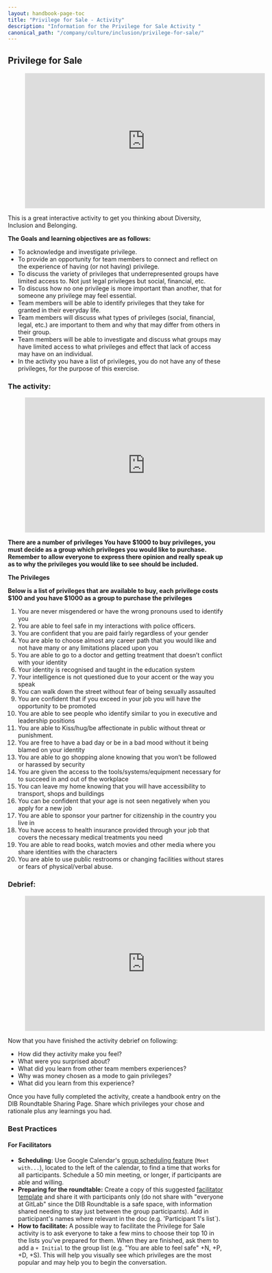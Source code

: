 ```yaml
---
layout: handbook-page-toc
title: "Privilege for Sale - Activity"
description: "Information for the Privilege for Sale Activity "
canonical_path: "/company/culture/inclusion/privilege-for-sale/"
---
```


## Privilege for Sale 

<figure class="video_container">
  <iframe width="560" height="315" src="https://www.youtube.com/embed/RDHpmvN3Ivs" title="YouTube video player" frameborder="0" allow="accelerometer; autoplay; clipboard-write; encrypted-media; gyroscope; picture-in-picture" allowfullscreen></iframe>
</figure>

This is a great interactive activity to get you thinking about Diversity, Inclusion and Belonging. 

**The Goals and learning objectives are as follows:**

- To acknowledge and investigate privilege.  
- To provide an opportunity for team members to connect and reflect on the experience of having (or not having) privilege.
- To discuss the variety of privileges that underrepresented groups have limited access to. Not just legal privileges but social, financial, etc.
- To discuss how no one privilege is more important than another, that for someone any privilege may feel essential.
- Team members will be able to identify privileges that they take for granted in their everyday life.
- Team members will discuss what types of privileges (social, financial, legal, etc.) are important to them and why that may differ from others in their group.
- Team members will be able to investigate and discuss what groups may have limited access to what privileges and effect that lack of access may have on an individual.
- In the activity you have a list of privileges, you do not have any of these privileges, for the purpose of this exercise. 

### The activity: 

<figure class="video_container">
  <iframe width="560" height="315" src="https://www.youtube.com/embed/RgkSafpHrr8" title="YouTube video player" frameborder="0" allow="accelerometer; autoplay; clipboard-write; encrypted-media; gyroscope; picture-in-picture" allowfullscreen></iframe>
</figure>

**There are a number of privileges 
You have $1000 to buy privileges, you must decide as a group which privileges you would like to purchase. 
Remember to allow everyone to express there opinion and really speak up as to why the privileges you would like to see should be included.**

**The Privileges** 

**Below is a list of privileges that are available to buy, each privilege costs $100 and you have $1000 as a group to purchase the privileges**

1. You are never misgendered or have the wrong pronouns used to identify you
1. You are able to feel safe in my interactions with police officers.
1. You are confident that you are paid fairly regardless of your gender 
1. You are able to choose almost any career path that you would like and not have many or any limitations placed upon you 
1. You are able to go to a doctor and getting treatment that doesn’t conflict with your identity 
1. Your identity is recognised and taught in the education system 
1. Your intelligence is not questioned due to your accent or the way you speak
1. You can walk down the street without fear of being sexually assaulted 
1. You are confident that if you exceed in your job you will have the opportunity to be promoted 
1. You are able to see people who identify similar to you in executive and leadership positions
1. You are able to Kiss/hug/be affectionate in public without threat or punishment.
1. You are free to have a bad day or be in a bad mood without it being blamed on your identity 
1. You are able to go shopping alone knowing that you won’t be followed or harassed by security 
1. You are given the access to the tools/systems/equipment necessary for to succeed in and out of the workplace 
1. You can leave my home knowing that you will have accessibility to transport, shops and buildings 
1. You can be confident that your age is not seen negatively when you apply for a new job 
1. You are able to sponsor your partner for citizenship in the country you live in 
1. You have access to health insurance provided through your job that covers the necessary medical treatments you need
1. You are able to read books, watch movies and other media where you share identities with the characters 
1. You are able to use public restrooms or changing facilities without stares or fears of physical/verbal abuse. 


### Debrief:

<figure class="video_container">
  <iframe width="560" height="315" src="https://www.youtube.com/embed/4ZBvgOGI7Bc" title="YouTube video player" frameborder="0" allow="accelerometer; autoplay; clipboard-write; encrypted-media; gyroscope; picture-in-picture" allowfullscreen></iframe>
</figure>

Now that you have finished the activity debrief on following:

- How did they activity make you feel? 
- What were you surprised about?
- What did you learn from other team members experiences? 
- Why was money chosen as a mode to gain privileges?
- What did you learn from this experience?

Once you have fully completed the activity, create a handbook entry on the DIB Roundtable Sharing Page. Share which privileges your chose and rationale plus any learnings you had. 

### Best Practices

#### For Facilitators
 * **Scheduling:** Use Google Calendar's [group scheduling feature](https://drive.google.com/file/d/1fKQSeuNQc08ZRZf68IioKEhH7E07pec-/view?usp=sharing) (`Meet with...`), located to the left of the calendar, to find a time that works for all participants. Schedule a 50 min meeting, or longer, if participants are able and willing. 
 * **Preparing for the roundtable:** Create a copy of this suggested [facilitator template](https://docs.google.com/document/d/1BlIYfqtMWIkJUulqZYsgNq5_3bKihdyb5fGOeOpZVxI/edit#) and share it with participants only (do not share with "everyone at GitLab" since the DIB Roundtable is a safe space, with information shared needing to stay just between the group participants). Add in participant's names where relevant in the doc (e.g. 'Participant 1's list`). 
 * **How to facilitate:** A possible way to facilitate the Privilege for Sale activity is to ask everyone to take a few mins to choose their top 10 in the lists you've prepared for them. When they are finished, ask them to add a `+ Initial` to the group list (e.g. "You are able to feel safe" +N, +P, +D, +S). This will help you visually see which privileges are the most popular and may help you to begin the conversation. 

